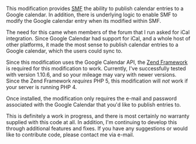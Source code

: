 This modification provides [SMF][link1] the ability to publish calendar entries to a Google calendar. In addition, there is underlying logic to enable SMF to modify the Google calendar entry when its modified within SMF.

The need for this came when members of the forum that I run asked for iCal integration. Since Google Calendar had support for iCal, and a whole host of other platforms, it made the most sense to publish calendar entries to a Google calendar, which the users could sync to.

Since this modification uses the Google Calendar API, the [Zend Framework][link2] is required for this modification to work. Currently, I've successfully tested with version 1.10.6, and so your mileage may vary with newer versions. Since the Zend Framework *requires* PHP 5, this modification will *not* work if your server is running PHP 4.

Once installed, the modification only requires the e-mail and password associated with the Google Calendar that you'd like to publish entries to.

This is definitely a work in progress, and there is most certainly no warranty supplied with this code at all. In addition, I'm continuing to develop this through additional features and fixes. If you have any suggestions or would like to contribute code, please contact me via e-mail.

[link1]: http://simplemachines.org/ "SimpleMachines Forum"
[link2]: http://framework.zend.com/ "Zend Framework"
